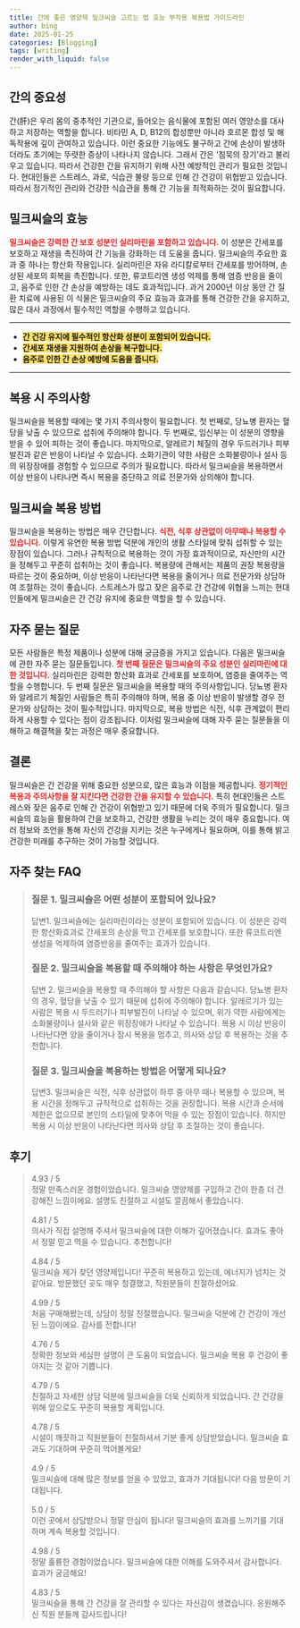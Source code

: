 ```yaml
---
title: 간에 좋은 영양제 밀크씨슬 고르는 법 효능 부작용 복용법 가이드라인
author: bing
date: 2025-01-25
categories: [Blogging]
tags: [writing]
render_with_liquid: false
---
```



<h2 id='간의 중요성'>간의 중요성</h2>

<p>간(肝)은 우리 몸의 중추적인 기관으로, 들어오는 음식물에 포함된 여러 영양소를 대사하고 저장하는 역할을 합니다. 비타민 A, D, B12의 합성뿐만 아니라 호르몬 합성 및 해독작용에 깊이 관여하고 있습니다. 이런 중요한 기능에도 불구하고 간에 손상이 발생하더라도 초기에는 뚜렷한 증상이 나타나지 않습니다. 그래서 간은 '침묵의 장기'라고 불리우고 있습니다. 따라서 건강한 간을 유지하기 위해 사전 예방적인 관리가 필요한 것입니다. 현대인들은 스트레스, 과로, 식습관 불량 등으로 인해 간 건강이 위협받고 있습니다. 따라서 정기적인 관리와 건강한 식습관을 통해 간 기능을 최적화하는 것이 필요합니다.</p>

<h2 id='밀크씨슬의 효능'>밀크씨슬의 효능</h2>

<p><b><span style="color: #ee2323;">밀크씨슬은 강력한 간 보호 성분인 실리마린을 포함하고 있습니다.</span></b> 이 성분은 간세포를 보호하고 재생을 촉진하여 간 기능을 강화하는 데 도움을 줍니다. 밀크씨슬의 주요한 효과 중 하나는 항산화 작용입니다. 실리마린은 자유 라디칼로부터 간세포를 방어하며, 손상된 세포의 회복을 촉진합니다. 또한, 류코트리엔 생성 억제를 통해 염증 반응을 줄이고, 음주로 인한 간 손상을 예방하는 데도 효과적입니다. 과거 2000년 이상 동안 간 질환 치료에 사용된 이 식물은 밀크씨슬의 주요 효능과 효과를 통해 건강한 간을 유지하고, 많은 대사 과정에서 필수적인 역할을 수행하고 있습니다.</p>

<hr />

<ul>
    <li><b><span style="background-color: #ffe066;">간 건강 유지에 필수적인 항산화 성분이 포함되어 있습니다.</span></b></li>
    <li><b><span style="background-color: #ffe066;">간세포 재생을 지원하여 손상을 복구합니다.</span></b></li>
    <li><b><span style="background-color: #ffe066;">음주로 인한 간 손상 예방에 도움을 줍니다.</span></b></li>
</ul>

<hr />

<h2 id='복용 시 주의사항'>복용 시 주의사항</h2>

<p>밀크씨슬을 복용할 때에는 몇 가지 주의사항이 필요합니다. 첫 번째로, 당뇨병 환자는 혈당을 낮출 수 있으므로 섭취에 주의해야 합니다. 두 번째로, 임신부는 이 성분의 영향을 받을 수 있어 피하는 것이 좋습니다. 마지막으로, 알레르기 체질의 경우 두드러기나 피부발진과 같은 반응이 나타날 수 있습니다. 소화기관이 약한 사람은 소화불량이나 설사 등의 위장장애를 경험할 수 있으므로 주의가 필요합니다. 따라서 밀크씨슬을 복용하면서 이상 반응이 나타나면 즉시 복용을 중단하고 의료 전문가와 상의해야 합니다.</p>

<h2 id='밀크씨슬 복용 방법'>밀크씨슬 복용 방법</h2>

<p>밀크씨슬을 복용하는 방법은 매우 간단합니다. <b><span style="color: #ee2323;">식전, 식후 상관없이 아무때나 복용할 수 있습니다.</span></b> 이렇게 유연한 복용 방법 덕분에 개인의 생활 스타일에 맞춰 섭취할 수 있는 장점이 있습니다. 그러나 규칙적으로 복용하는 것이 가장 효과적이므로, 자신만의 시간을 정해두고 꾸준히 섭취하는 것이 좋습니다. 복용량에 관해서는 제품의 권장 복용량을 따르는 것이 중요하며, 이상 반응이 나타난다면 복용을 줄이거나 의료 전문가와 상담하여 조절하는 것이 좋습니다. 스트레스가 많고 잦은 음주로 간 건강에 위협을 느끼는 현대인들에게 밀크씨슬은 간 건강 유지에 중요한 역할을 할 수 있습니다.</p>

<h2 id='자주 묻는 질문'>자주 묻는 질문</h2>

<p>모든 사람들은 특정 제품이나 성분에 대해 궁금증을 가지고 있습니다. 다음은 밀크씨슬에 관한 자주 묻는 질문들입니다. <b><span style="color: #ee2323;">첫 번째 질문은 밀크씨슬의 주요 성분인 실리마린에 대한 것입니다.</span></b> 실리마린은 강력한 항산화 효과로 간세포를 보호하며, 염증을 줄여주는 역할을 수행합니다. 두 번째 질문은 밀크씨슬을 복용할 때의 주의사항입니다. 당뇨병 환자와 알레르기 체질인 사람들은 특히 주의해야 하며, 복용 중 이상 반응이 발생할 경우 전문가와 상담하는 것이 필수적입니다. 마지막으로, 복용 방법은 식전, 식후 관계없이 편리하게 사용할 수 있다는 점이 강조됩니다. 이처럼 밀크씨슬에 대해 자주 묻는 질문들을 이해하고 해결책을 찾는 과정은 매우 중요합니다.</p>

<h2 id='결론'>결론</h2>

<p>밀크씨슬은 간 건강을 위해 중요한 성분으로, 많은 효능과 이점을 제공합니다. <b><span style="color: #ee2323;">정기적인 복용과 주의사항을 잘 지킨다면 건강한 간을 유지할 수 있습니다.</span></b> 특히 현대인들은 스트레스와 잦은 음주로 인해 간 건강이 위협받고 있기 때문에 더욱 주의가 필요합니다. 밀크씨슬의 효능을 활용하여 간을 보호하고, 건강한 생활을 누리는 것이 매우 중요합니다. 여러 정보와 조언을 통해 자신의 건강을 지키는 것은 누구에게나 필요하며, 이를 통해 밝고 건강한 미래를 추구하는 것이 가능할 것입니다.</p>


<h2 id='자주_찾는_FAQ'>자주 찾는 FAQ</h2>
<div itemscope="" itemtype="https://schema.org/FAQPage"> 
<blockquote> 
<div itemscope="" itemprop="mainEntity" itemtype="https://schema.org/Question"> 
<h3 itemprop="name">질문 1. 밀크씨슬은 어떤 성분이 포함되어 있나요?</h3> 
<div itemscope="" itemprop="acceptedAnswer" itemtype="https://schema.org/Answer"> 
<span itemprop="text"> 
<p>답변1. 밀크씨슬에는 실리마린이라는 성분이 포함되어 있습니다. 이 성분은 강력한 항산화효과로 간세포의 손상을 막고 간세포를 보호합니다. 또한 류코트리엔 생성을 억제하여 염증반응을 줄여주는 효과가 있습니다.</p> 
</span> 
</div> 
</div> 

<div itemscope="" itemprop="mainEntity" itemtype="https://schema.org/Question"> 
<h3 itemprop="name">질문 2. 밀크씨슬을 복용할 때 주의해야 하는 사항은 무엇인가요?</h3> 
<div itemscope="" itemprop="acceptedAnswer" itemtype="https://schema.org/Answer"> 
<span itemprop="text"> 
<p>답변 2. 밀크씨슬을 복용할 때 주의해야 할 사항은 다음과 같습니다. 당뇨병 환자의 경우, 혈당을 낮출 수 있기 때문에 섭취에 주의해야 합니다. 알레르기가 있는 사람은 복용 시 두드러기나 피부발진이 나타날 수 있으며, 위가 약한 사람에게는 소화불량이나 설사와 같은 위장장애가 나타날 수 있습니다. 복용 시 이상 반응이 나타난다면 양을 줄이거나 잠시 복용을 멈추고, 의사와 상담 후 복용하는 것을 추천합니다.</p> 
</span> 
</div> 
</div> 

<div itemscope="" itemprop="mainEntity" itemtype="https://schema.org/Question"> 
<h3 itemprop="name">질문 3. 밀크씨슬을 복용하는 방법은 어떻게 되나요?</h3> 
<div itemscope="" itemprop="acceptedAnswer" itemtype="https://schema.org/Answer"> 
<span itemprop="text"> 
<p>답변3. 밀크씨슬은 식전, 식후 상관없이 하루 중 아무 때나 복용할 수 있으며, 복용 시간을 정해두고 규칙적으로 섭취하는 것을 권장합니다. 복용 시간과 순서에 제한은 없으므로 본인의 스타일에 맞추어 먹을 수 있는 장점이 있습니다. 하지만 복용 시 이상 반응이 나타난다면 의사와 상담 후 조절하는 것이 좋습니다.</p> 
</span> 
</div> 
</div> 
</blockquote> 
</div>
<h2 id='후기'>후기</h2>
<div itemscope itemtype="https://schema.org/Product">
  <blockquote>
  <div itemprop="review" itemscope itemtype="https://schema.org/Review">
      <div itemprop="reviewRating" itemscope itemtype="https://schema.org/Rating"> <span itemprop="ratingValue">4.93</span> / <span itemprop="bestRating">5</span> </div>
      <span itemprop="reviewBody">정말 만족스러운 경험이었습니다. 밀크씨슬 영양제를 구입하고 간이 한층 더 건강해진 느낌이에요. 설명도 친절하고 시설도 깔끔해서 좋았습니다.</span>
  </div>
  <br>
  <div itemprop="review" itemscope itemtype="https://schema.org/Review">
      <div itemprop="reviewRating" itemscope itemtype="https://schema.org/Rating"> <span itemprop="ratingValue">4.81</span> / <span itemprop="bestRating">5</span> </div>
      <span itemprop="reviewBody">의사가 직접 설명해 주셔서 밀크씨슬에 대한 이해가 깊어졌습니다. 효과도 좋아서 정말 믿고 먹을 수 있습니다. 추천합니다!</span>
  </div>
  <br>
  <div itemprop="review" itemscope itemtype="https://schema.org/Review">
      <div itemprop="reviewRating" itemscope itemtype="https://schema.org/Rating"> <span itemprop="ratingValue">4.84</span> / <span itemprop="bestRating">5</span> </div>
      <span itemprop="reviewBody">밀크씨슬 제가 찾던 영양제입니다! 꾸준히 복용하고 있는데, 에너지가 넘치는 것 같아요. 방문했던 곳도 매우 청결했고, 직원분들이 친절하셨어요.</span>
  </div>
  <br>
  <div itemprop="review" itemscope itemtype="https://schema.org/Review">
      <div itemprop="reviewRating" itemscope itemtype="https://schema.org/Rating"> <span itemprop="ratingValue">4.99</span> / <span itemprop="bestRating">5</span> </div>
      <span itemprop="reviewBody">처음 구매해봤는데, 상담이 정말 친절했습니다. 밀크씨슬 덕분에 간 건강이 개선된 느낌이에요. 감사를 전합니다!</span>
  </div>
  <br>
  <div itemprop="review" itemscope itemtype="https://schema.org/Review">
      <div itemprop="reviewRating" itemscope itemtype="https://schema.org/Rating"> <span itemprop="ratingValue">4.76</span> / <span itemprop="bestRating">5</span> </div>
      <span itemprop="reviewBody">정확한 정보와 세심한 설명이 큰 도움이 되었습니다. 밀크씨슬 복용 후 건강이 좋아지는 것 같아 기쁩니다.</span>
  </div>
  <br>
  <div itemprop="review" itemscope itemtype="https://schema.org/Review">
      <div itemprop="reviewRating" itemscope itemtype="https://schema.org/Rating"> <span itemprop="ratingValue">4.79</span> / <span itemprop="bestRating">5</span> </div>
      <span itemprop="reviewBody">친절하고 자세한 상담 덕분에 밀크씨슬을 더욱 신뢰하게 되었습니다. 간 건강을 위해 앞으로도 꾸준히 복용할 계획입니다.</span>
  </div>
  <br>
  <div itemprop="review" itemscope itemtype="https://schema.org/Review">
      <div itemprop="reviewRating" itemscope itemtype="https://schema.org/Rating"> <span itemprop="ratingValue">4.78</span> / <span itemprop="bestRating">5</span> </div>
      <span itemprop="reviewBody">시설이 깨끗하고 직원분들이 친절하셔서 기분 좋게 상담받았습니다. 밀크씨슬 효과도 기대하며 꾸준히 먹어볼게요!</span>
  </div>
  <br>
  <div itemprop="review" itemscope itemtype="https://schema.org/Review">
      <div itemprop="reviewRating" itemscope itemtype="https://schema.org/Rating"> <span itemprop="ratingValue">4.9</span> / <span itemprop="bestRating">5</span> </div>
      <span itemprop="reviewBody">밀크씨슬에 대해 많은 정보를 얻을 수 있었고, 효과가 기대됩니다! 다음 방문이 기대됩니다.</span>
  </div>
  <br>
  <div itemprop="review" itemscope itemtype="https://schema.org/Review">
      <div itemprop="reviewRating" itemscope itemtype="https://schema.org/Rating"> <span itemprop="ratingValue">5.0</span> / <span itemprop="bestRating">5</span> </div>
      <span itemprop="reviewBody">이런 곳에서 상담받으니 정말 안심이 됩니다! 밀크씨슬의 효과를 느끼기를 기대하며 계속 복용할 것입니다.</span>
  </div>
  <br>
  <div itemprop="review" itemscope itemtype="https://schema.org/Review">
      <div itemprop="reviewRating" itemscope itemtype="https://schema.org/Rating"> <span itemprop="ratingValue">4.98</span> / <span itemprop="bestRating">5</span> </div>
      <span itemprop="reviewBody">정말 훌륭한 경험이었습니다. 밀크씨슬에 대한 이해를 도와주셔서 감사합니다. 효과가 궁금해요!</span>
  </div>
  <br>
  <div itemprop="review" itemscope itemtype="https://schema.org/Review">
      <div itemprop="reviewRating" itemscope itemtype="https://schema.org/Rating"> <span itemprop="ratingValue">4.83</span> / <span itemprop="bestRating">5</span> </div>
      <span itemprop="reviewBody">밀크씨슬을 통해 간 건강을 잘 관리할 수 있다는 자신감이 생겼습니다. 응원해주신 직원 분들께 감사드립니다!</span>
  </div>
  </blockquote>
</div>
